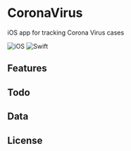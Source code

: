 # CoronaVirus
iOS app for tracking Corona Virus cases

![iOS](https://img.shields.io/badge/iOS-10%20-blue)
![Swift](https://img.shields.io/badge/Swift-5-orange?logo=Swift&logoColor=white)

## Features

## Todo

## Data

## License


